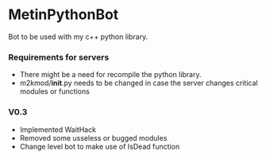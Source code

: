 # MetinPythonBot

Bot to be used with my c++ python library.


### Requirements for servers

- There might be a need for recompile the python library.
- m2kmod/__init__.py needs to be changed in case the server changes critical modules or functions

### V0.3
- Implemented WaitHack
- Removed some usseless or bugged modules
- Change level bot to make use of IsDead function
